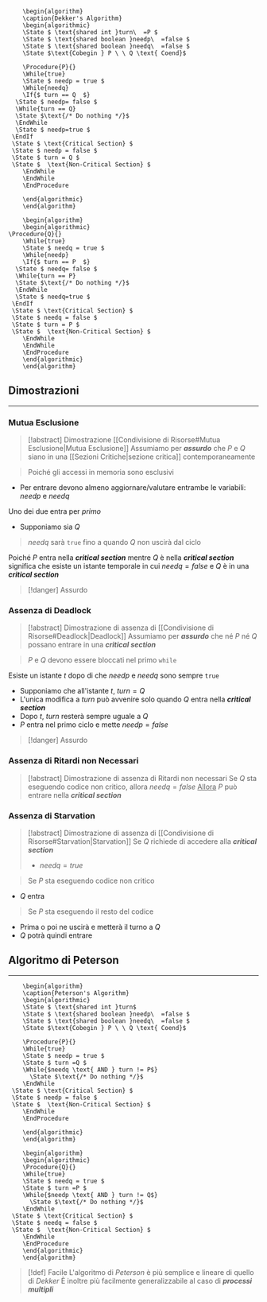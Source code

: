 ```pseudo
	\begin{algorithm}
	\caption{Dekker's Algorithm}
	\begin{algorithmic}
	\State $ \text{shared int }turn\  =P $
	\State $ \text{shared boolean }needp\  =false $
	\State $ \text{shared boolean }needq\  =false $
	\State $\text{Cobegin } P \ \ Q \text{ Coend}$

	\Procedure{P}{}
	\While{true}
	\State $ needp = true $
	\While{needq}
	\If{$ turn == Q  $}
  \State $ needp= false $
  \While{turn == Q}
  \State $\text{/* Do nothing */}$
  \EndWhile
  \State $ needp=true $
 \EndIf
 \State $ \text{Critical Section} $
 \State $ needp = false $
 \State $ turn = Q $
 \State $  \text{Non-Critical Section} $
    \EndWhile
    \EndWhile
    \EndProcedure
	
	\end{algorithmic}
	\end{algorithm}
```

```pseudo
	\begin{algorithm}
	\begin{algorithmic}
\Procedure{Q}{}
	\While{true}
	\State $ needq = true $
	\While{needp}
	\If{$ turn == P  $}
  \State $ needq= false $
  \While{turn == P}
  \State $\text{/* Do nothing */}$
  \EndWhile
  \State $ needq=true $
 \EndIf
 \State $ \text{Critical Section} $
 \State $ needq = false $
 \State $ turn = P $
 \State $  \text{Non-Critical Section} $
    \EndWhile
    \EndWhile
    \EndProcedure
	\end{algorithmic}
	\end{algorithm}
```
## Dimostrazioni
---
### Mutua Esclusione
>[!abstract] Dimostrazione [[Condivisione di Risorse#Mutua Esclusione|Mutua Esclusione]]
>Assumiamo per ***assurdo*** che $P$ e $Q$ siano in una [[Sezioni Critiche|sezione critica]] contemporaneamente

>Poiché gli accessi in memoria sono esclusivi
- Per entrare devono almeno aggiornare/valutare entrambe le variabili: $needp$ e $needq$

Uno dei due entra per *primo*
- Supponiamo sia $Q$

>$needq$ sarà `true` fino a quando $Q$ non uscirà dal ciclo

Poiché $P$ entra nella ***critical section*** mentre $Q$ è nella ***critical section*** significa che esiste un istante temporale in cui $needq=false$ e $Q$ è in una ***critical section***

>[!danger] Assurdo
### Assenza di Deadlock
>[!abstract] Dimostrazione di assenza di [[Condivisione di Risorse#Deadlock|Deadlock]]
>Assumiamo per ***assurdo*** che né $P$ né $Q$ possano entrare in una ***critical section***

>$P$ e $Q$ devono essere bloccati nel primo `while`

Esiste un istante $t$ dopo di che $needp$ e $needq$ sono sempre `true`
- Supponiamo che all'istante $t$, $turn = Q$
- L'unica modifica a $turn$ può avvenire solo quando $Q$ entra nella ***critical section***
- Dopo $t$, $turn$ resterà sempre uguale a $Q$
- $P$ entra nel primo ciclo e mette $needp=false$

>[!danger] Assurdo

### Assenza di Ritardi non Necessari
>[!abstract] Dimostrazione di assenza di Ritardi non necessari
>Se $Q$ sta eseguendo codice non critico, allora $needq=false$
><u>Allora</u>
>$P$ può entrare nella ***critical section***

### Assenza di Starvation
>[!abstract] Dimostrazione di assenza di [[Condivisione di Risorse#Starvation|Starvation]]
>Se $Q$ richiede di accedere alla ***critical section***
>- $needq=true$

>Se $P$ sta eseguendo codice non critico
- $Q$ entra

>Se $P$ sta eseguendo il resto del codice
- Prima o poi ne uscirà e metterà il turno a $Q$
- $Q$ potrà quindi entrare

## Algoritmo di Peterson
---
```pseudo
	\begin{algorithm}
	\caption{Peterson's Algorithm}
	\begin{algorithmic}
	\State $ \text{shared int }turn$
	\State $ \text{shared boolean }needp\  =false $
	\State $ \text{shared boolean }needq\  =false $
	\State $\text{Cobegin } P \ \ Q \text{ Coend}$

	\Procedure{P}{}
	\While{true}
	\State $ needp = true $
	\State $ turn =Q $
	\While{$needq \text{ AND } turn != P$}
	  \State $\text{/* Do nothing */}$
	\EndWhile
 \State $ \text{Critical Section} $
 \State $ needp = false $
 \State $  \text{Non-Critical Section} $
    \EndWhile
    \EndProcedure
	
	\end{algorithmic}
	\end{algorithm}
```

```pseudo
	\begin{algorithm}
	\begin{algorithmic}
	\Procedure{Q}{}
	\While{true}
	\State $ needq = true $
	\State $ turn =P $
	\While{$needp \text{ AND } turn != Q$}
	  \State $\text{/* Do nothing */}$
	\EndWhile
 \State $ \text{Critical Section} $
 \State $ needq = false $
 \State $  \text{Non-Critical Section} $
    \EndWhile
    \EndProcedure
	\end{algorithmic}
	\end{algorithm}
```

>[!def] Facile
>L'algoritmo di *Peterson* è più semplice e lineare di quello di *Dekker*
>È inoltre più facilmente generalizzabile al caso di ***processi multipli***
